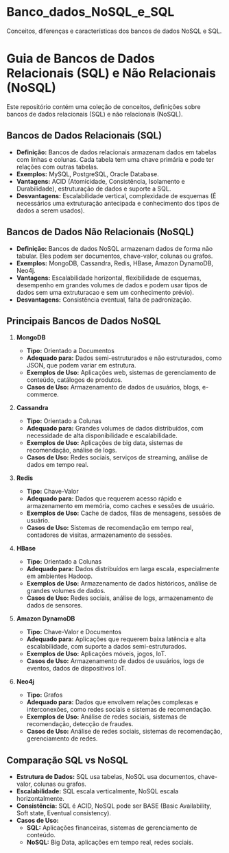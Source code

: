 # Banco_dados_NoSQL_e_SQL
Conceitos, diferenças e características dos bancos de dados NoSQL e SQL.

# Guia de Bancos de Dados Relacionais (SQL) e Não Relacionais (NoSQL)

Este repositório contém uma coleção de conceitos, definições sobre bancos de dados relacionais (SQL) e não relacionais (NoSQL).

## Bancos de Dados Relacionais (SQL)
- **Definição:** Bancos de dados relacionais armazenam dados em tabelas com linhas e colunas. Cada tabela tem uma chave primária e pode ter relações com outras tabelas.
- **Exemplos:** MySQL, PostgreSQL, Oracle Database.
- **Vantagens:** ACID (Atomicidade, Consistência, Isolamento e Durabilidade), estruturação de dados e suporte a SQL.
- **Desvantagens:** Escalabilidade vertical, complexidade de esquemas (É necessários uma extruturação antecipada e conhecimento dos tipos de dados a serem usados).

## Bancos de Dados Não Relacionais (NoSQL)
- **Definição:** Bancos de dados NoSQL armazenam dados de forma não tabular. Eles podem ser documentos, chave-valor, colunas ou grafos.
- **Exemplos:** MongoDB, Cassandra, Redis, HBase, Amazon DynamoDB, Neo4j.
- **Vantagens:** Escalabilidade horizontal, flexibilidade de esquemas, desempenho em grandes volumes de dados e podem usar tipos de dados sem uma extruturacao e sem um conhecimento prévio).
- **Desvantagens:** Consistência eventual, falta de padronização.

## Principais Bancos de Dados NoSQL
1. **MongoDB**
   - **Tipo:** Orientado a Documentos
   - **Adequado para:** Dados semi-estruturados e não estruturados, como JSON, que podem variar em estrutura.
   - **Exemplos de Uso:** Aplicações web, sistemas de gerenciamento de conteúdo, catálogos de produtos.
   - **Casos de Uso:** Armazenamento de dados de usuários, blogs, e-commerce.

2. **Cassandra**
   - **Tipo:** Orientado a Colunas
   - **Adequado para:** Grandes volumes de dados distribuídos, com necessidade de alta disponibilidade e escalabilidade.
   - **Exemplos de Uso:** Aplicações de big data, sistemas de recomendação, análise de logs.
   - **Casos de Uso:** Redes sociais, serviços de streaming, análise de dados em tempo real.

3. **Redis**
   - **Tipo:** Chave-Valor
   - **Adequado para:** Dados que requerem acesso rápido e armazenamento em memória, como caches e sessões de usuário.
   - **Exemplos de Uso:** Cache de dados, filas de mensagens, sessões de usuário.
   - **Casos de Uso:** Sistemas de recomendação em tempo real, contadores de visitas, armazenamento de sessões.

4. **HBase**
   - **Tipo:** Orientado a Colunas
   - **Adequado para:** Dados distribuídos em larga escala, especialmente em ambientes Hadoop.
   - **Exemplos de Uso:** Armazenamento de dados históricos, análise de grandes volumes de dados.
   - **Casos de Uso:** Redes sociais, análise de logs, armazenamento de dados de sensores.

5. **Amazon DynamoDB**
   - **Tipo:** Chave-Valor e Documentos
   - **Adequado para:** Aplicações que requerem baixa latência e alta escalabilidade, com suporte a dados semi-estruturados.
   - **Exemplos de Uso:** Aplicações móveis, jogos, IoT.
   - **Casos de Uso:** Armazenamento de dados de usuários, logs de eventos, dados de dispositivos IoT.

6. **Neo4j**
   - **Tipo:** Grafos
   - **Adequado para:** Dados que envolvem relações complexas e interconexões, como redes sociais e sistemas de recomendação.
   - **Exemplos de Uso:** Análise de redes sociais, sistemas de recomendação, detecção de fraudes.
   - **Casos de Uso:** Análise de redes sociais, sistemas de recomendação, gerenciamento de redes.

## Comparação SQL vs NoSQL
- **Estrutura de Dados:** SQL usa tabelas, NoSQL usa documentos, chave-valor, colunas ou grafos.
- **Escalabilidade:** SQL escala verticalmente, NoSQL escala horizontalmente.
- **Consistência:** SQL é ACID, NoSQL pode ser BASE (Basic Availability, Soft state, Eventual consistency).
- **Casos de Uso:** 
  - **SQL:** Aplicações financeiras, sistemas de gerenciamento de conteúdo.
  - **NoSQL:** Big Data, aplicações em tempo real, redes sociais.

